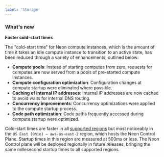 ```yaml
---
label: 'Storage'
---
```


### What's new

**Faster cold-start times**

The "cold-start time" for Neon compute instances, which is the amount of time it takes an idle compute instance to transition to an active state, has been reduced through a variety of enhancements, outlined below:

- **Compute pools**: Instead of starting computes from zero, requests for computes are now served from a pools of pre-started compute instances.
- **Compute configuration optimization**: Configuration changes at compute startup were eliminated where possible.
- **Caching of internal IP addresses**: Internal IP addresses are now cached to avoid waits for internal DNS routing.
- **Concurrency improvements**: Concurrency optimizations were applied to the compute startup process.
- **Code path optimization**: Code paths frequently accessed during compute startup were optimized.

Cold-start times are faster in all [supported regions](/docs/introduction/regions) but most noticeably in the `US East (Ohio) — aws-us-east-2` region, which hosts the Neon Control Plane. Startup times in this region are measured at 500ms or less. The Neon Control plane will be deployed regionally in future releases, bringing the same millesecond startup times to all supported regions.
